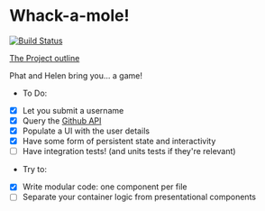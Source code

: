 # Whack-a-mole!

[![Build Status](https://travis-ci.org/helenzhou6/Whack-a-Mole.svg?branch=master)](https://travis-ci.org/helenzhou6/Whack-a-Mole)

[The Project outline](https://github.com/oliverjam/fac-react-project/blob/master/README.md)

Phat and Helen bring you... a game!

* To Do:
- [x] Let you submit a username
- [x] Query the [Github API](https://developer.github.com/v3/)
- [x] Populate a UI with the user details
- [x] Have some form of persistent state and interactivity
- [ ] Have integration tests! (and units tests if they're relevant)

* Try to:
- [x] Write modular code: one component per file
- [ ] Separate your container logic from presentational components